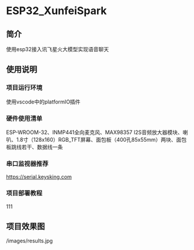 # ESP32_XunfeiSpark
## 简介
使用esp32接入讯飞星火大模型实现语音聊天
## 使用说明
### 项目运行环境
使用vscode中的platformIO插件
### 硬件使用清单
ESP-WROOM-32、INMP441全向麦克风、MAX98357 I2S音频放大器模块、喇叭、1.8寸（128x160）RGB_TFT屏幕、面包板（400孔85x55mm）两块、面包板跳线若干、数据线一条
### 串口监视器推荐
https://serial.keysking.com
### 项目部署教程
111
## 项目效果图
/images/results.jpg